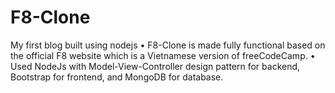# F8-Clone
My first blog built using nodejs
•	F8-Clone is made fully functional based on the official F8 website which is a Vietnamese version of freeCodeCamp. 
•	Used NodeJs with Model-View-Controller design pattern for backend, Bootstrap for frontend, and MongoDB for database.
